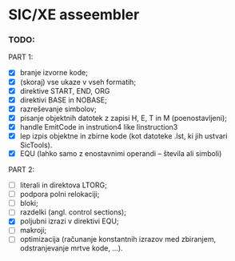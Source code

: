 # SIC/XE asseembler

### TODO:

PART 1:

-   [x] branje izvorne kode;
-   [x] (skoraj) vse ukaze v vseh formatih;
-   [x] direktive START, END, ORG
-   [x] direktivi BASE in NOBASE;
-   [x] razreševanje simbolov;
-   [x] pisanje objektnih datotek z zapisi H, E, T in M (poenostavljeni);
-   [x] handle EmitCode in instrution4 like linstruction3
-   [x] lep izpis objektne in zbirne kode (kot datoteke .lst, ki jih ustvari SicTools).
-   [x] EQU (lahko samo z enostavnimi operandi – števila ali simboli)

PART 2:

-   [ ] literali in direktova LTORG;
-   [ ] podpora polni relokaciji;
-   [ ] bloki;
-   [ ] razdelki (angl. control sections);
-   [x] poljubni izrazi v direktivi EQU;
-   [ ] makroji;
-   [ ] optimizacija (računanje konstantnih izrazov med zbiranjem, odstranjevanje mrtve kode, …).

